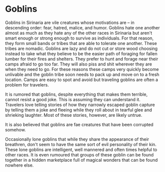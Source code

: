 # Goblins

Goblins in Sirinaria are vile creatures whose motivations are – in descending order: fear, hatred, malice, and humor. Goblins hate one another almost as much as they hate any of the other races in Sirinaria but aren't smart enough or strong enough to survive as individuals. For that reason, they form small bands or tribes that are able to tolerate one another. These tribes are nomadic. Goblins are lazy and do not cut or store wood choosing instead to take what they believe to be the easier path of foraging for fallen lumber for their fires and shelters. They prefer to hunt and forage near their camps afraid to go too far. They will also piss and shit wherever they are when they need to go. For these reasons these camps very quickly become unlivable and the goblin tribe soon needs to pack up and move on to a fresh location. Camps are easy to spot and avoid but traveling goblins are often a problem for travelers.

It is rumored that goblins, despite everything that makes them terrible, cannot resist a good joke. This is assuming they can understand it. Travelers love telling stories of how they narrowly escaped goblin capture by telling them a joke and fleeing while they roll about in tearful glee and shrieking laughter. Most of these stories, however, are likely untrue.

It is also believed that goblins are fae creatures that have been corrupted somehow.

Occasionally lone goblins that while they share the appearance of their breathren, don't seem to have the same sort of evil personality of their kin. These lone goblins are intelligent, well mannered and often times helpful to other races. It is even rumoured that groups of these goblin can be found together in a hidden marketplace full of magical wonders that can be found nowhere else.